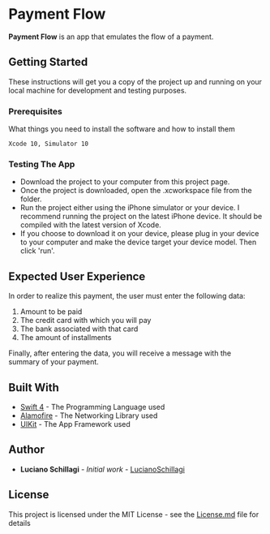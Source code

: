 # Payment Flow

**Payment Flow** is an app that emulates the flow of a payment.

## Getting Started

These instructions will get you a copy of the project up and running on your local machine for development and testing purposes.

### Prerequisites

What things you need to install the software and how to install them

```
Xcode 10, Simulator 10
```

### Testing The App

* Download the project to your computer from this project page.
* Once the project is downloaded, open the .xcworkspace file from the folder.
* Run the project either using the iPhone simulator or your device. I recommend running the project on the latest iPhone device. It should be compiled with the latest version of Xcode.
* If you choose to download it on your device, please plug in your device to your computer and make the device target your device model. Then click 'run'.

## Expected User Experience

In order to realize this payment, the user must enter the following data:

1. Amount to be paid
2. The credit card with which you will pay
3. The bank associated with that card
4. The amount of installments

Finally, after entering the data, you will receive a message with the summary of your payment.

## Built With

* [Swift 4](https://developer.apple.com/swift/) - The Programming Language used
* [Alamofire](https://github.com/Alamofire/Alamofire) - The Networking Library used
* [UIKit](https://developer.apple.com/documentation/uikit) - The App Framework used

## Author

* **Luciano Schillagi** - *Initial work* - [LucianoSchillagi](https://github.com/lucianoschillagi)


## License

This project is licensed under the MIT License - see the [License.md](License.md) file for details

